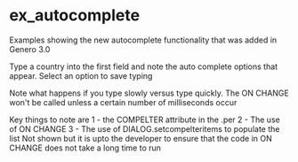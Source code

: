 # ex_autocomplete
Examples showing the new autocomplete functionality that was added in Genero 3.0

Type a country into the first field and note the auto complete options that appear.  Select an option to save typing

Note what happens if you type slowly versus type quickly.  The ON CHANGE won't be called unless a certain number of milliseconds occur

Key things to note are
1 - the COMPELTER attribute in the .per
2 - The use of ON CHANGE
3 - The use of DIALOG.setcompelteritems to populate the list
Not shown but it is upto the developer to ensure that the code in ON CHANGE does not take a long time to run

